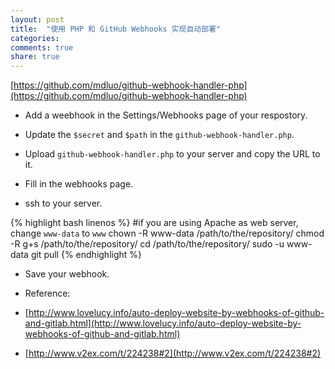 ```yaml
---
layout: post
title:  "使用 PHP 和 GitHub Webhooks 实现自动部署"
categories:
comments: true
share: true
---
```


[https://github.com/mdluo/github-webhook-handler-php](https://github.com/mdluo/github-webhook-handler-php)

- Add a weebhook in the Settings/Webhooks page of your respostory.

- Update the `$secret` and `$path` in the  `github-webhook-handler.php`.

- Upload `github-webhook-handler.php` to your server and copy the URL to it.

- Fill in the webhooks page.

- ssh to your server.

{% highlight bash linenos %}
#if you are using Apache as web server, change `www-data` to `www`
chown -R www-data /path/to/the/repository/
chmod -R g+s /path/to/the/repository/
cd /path/to/the/repository/
sudo -u www-data git pull
{% endhighlight %}

- Save your webhook.

- Reference:
- [http://www.lovelucy.info/auto-deploy-website-by-webhooks-of-github-and-gitlab.html](http://www.lovelucy.info/auto-deploy-website-by-webhooks-of-github-and-gitlab.html)
- [http://www.v2ex.com/t/224238#2](http://www.v2ex.com/t/224238#2)
